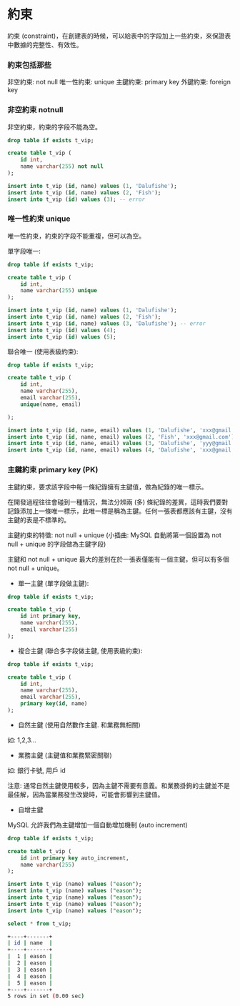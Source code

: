 # 約束

約束 (constraint)，在創建表的時候，可以給表中的字段加上一些約束，來保證表中數據的完整性、有效性。

### 約束包括那些

非空約束: not null
唯一性約束: unique
主鍵約束: primary key
外鍵約束: foreign key

### 非空約束 notnull

非空約束，約束的字段不能為空。

```sql
drop table if exists t_vip;

create table t_vip (
    id int,
    name varchar(255) not null
);

insert into t_vip (id, name) values (1, 'Dalufishe');
insert into t_vip (id, name) values (2, 'Fish');
insert into t_vip (id) values (3); -- error
```

### 唯一性約束 unique

唯一性約束，約束的字段不能重複，但可以為空。

單字段唯一:

```sql
drop table if exists t_vip;

create table t_vip (
    id int,
    name varchar(255) unique
);

insert into t_vip (id, name) values (1, 'Dalufishe');
insert into t_vip (id, name) values (2, 'Fish');
insert into t_vip (id, name) values (3, 'Dalufishe'); -- error
insert into t_vip (id) values (4);
insert into t_vip (id) values (5);
```

聯合唯一 (使用表級約束):

```sql
drop table if exists t_vip;

create table t_vip (
    id int,
    name varchar(255),
    email varchar(255),
    unique(name, email)

);

insert into t_vip (id, name, email) values (1, 'Dalufishe', 'xxx@gmail.com');
insert into t_vip (id, name, email) values (2, 'Fish', 'xxx@gmail.com');
insert into t_vip (id, name, email) values (3, 'Dalufishe', 'yyy@gmail.com');
insert into t_vip (id, name, email) values (4, 'Dalufishe', 'xxx@gmail.com'); -- error
```

### 主鍵約束 primary key (PK)

主鍵約束，要求該字段中每一條紀錄擁有主鍵值，做為紀錄的唯一標示。

在開發過程往往會碰到一種情況，無法分辨兩 (多) 條紀錄的差異，這時我們要對記錄添加上一條唯一標示，此唯一標是稱為主鍵。任何一張表都應該有主鍵，沒有主鍵的表是不標準的。

主鍵約束的特徵: not null + unique
(小插曲: MySQL 自動將第一個設置為 not null + unique 的字段做為主鍵字段)

主鍵和 not null + unique 最大的差別在於一張表僅能有一個主鍵，但可以有多個 not null + unique。

- 單一主鍵 (單字段做主鍵):

```sql
drop table if exists t_vip;

create table t_vip (
    id int primary key,
    name varchar(255),
    email varchar(255)
);
```

- 複合主鍵 (聯合多字段做主鍵, 使用表級約束):

```sql
drop table if exists t_vip;

create table t_vip (
    id int,
    name varchar(255),
    email varchar(255),
    primary key(id, name)
);
```

- 自然主鍵 (使用自然數作主鍵. 和業務無相關)

如: 1,2,3...

- 業務主鍵 (主鍵值和業務緊密關聯)

如: 銀行卡號, 用戶 id

注意: 通常自然主鍵使用較多，因為主鍵不需要有意義。和業務掛鉤的主鍵並不是最佳解，因為當業務發生改變時，可能會影響到主鍵值。

- 自增主鍵

MySQL 允許我們為主鍵增加一個自動增加機制 (auto increment)

```sql
drop table if exists t_vip;

create table t_vip (
    id int primary key auto_increment,
    name varchar(255)
);

insert into t_vip (name) values ("eason");
insert into t_vip (name) values ("eason");
insert into t_vip (name) values ("eason");
insert into t_vip (name) values ("eason");
insert into t_vip (name) values ("eason");
```

```sql
select * from t_vip;
```

```bash
+----+-------+
| id | name  |
+----+-------+
|  1 | eason |
|  2 | eason |
|  3 | eason |
|  4 | eason |
|  5 | eason |
+----+-------+
5 rows in set (0.00 sec)
```